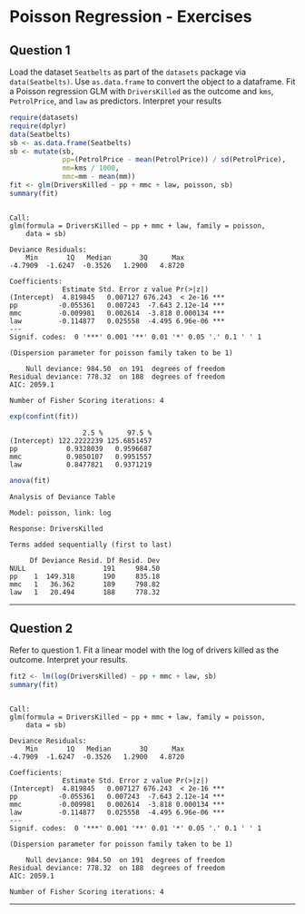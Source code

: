 # Poisson Regression - Exercises



## Question 1

Load the dataset `Seatbelts` as part of the `datasets` package via `data(Seatbelts)`. Use `as.data.frame` to convert the object to a dataframe. Fit a Poisson regression GLM with `DriversKilled` as the outcome and `kms`, `PetrolPrice`, and `law` as predictors. Interpret your results


```r
require(datasets)
require(dplyr)
data(Seatbelts)
sb <- as.data.frame(Seatbelts)
sb <- mutate(sb,
             pp=(PetrolPrice - mean(PetrolPrice)) / sd(PetrolPrice),
             mm=kms / 1000,
             mmc=mm - mean(mm))
fit <- glm(DriversKilled ~ pp + mmc + law, poisson, sb)
summary(fit)
```

```

Call:
glm(formula = DriversKilled ~ pp + mmc + law, family = poisson, 
    data = sb)

Deviance Residuals: 
    Min       1Q   Median       3Q      Max  
-4.7909  -1.6247  -0.3526   1.2900   4.8720  

Coefficients:
             Estimate Std. Error z value Pr(>|z|)    
(Intercept)  4.819845   0.007127 676.243  < 2e-16 ***
pp          -0.055361   0.007243  -7.643 2.12e-14 ***
mmc         -0.009981   0.002614  -3.818 0.000134 ***
law         -0.114877   0.025558  -4.495 6.96e-06 ***
---
Signif. codes:  0 '***' 0.001 '**' 0.01 '*' 0.05 '.' 0.1 ' ' 1

(Dispersion parameter for poisson family taken to be 1)

    Null deviance: 984.50  on 191  degrees of freedom
Residual deviance: 778.32  on 188  degrees of freedom
AIC: 2059.1

Number of Fisher Scoring iterations: 4
```

```r
exp(confint(fit))
```

```
                  2.5 %      97.5 %
(Intercept) 122.2222239 125.6851457
pp            0.9328039   0.9596687
mmc           0.9850107   0.9951557
law           0.8477821   0.9371219
```

```r
anova(fit)
```

```
Analysis of Deviance Table

Model: poisson, link: log

Response: DriversKilled

Terms added sequentially (first to last)

     Df Deviance Resid. Df Resid. Dev
NULL                   191     984.50
pp    1  149.318       190     835.18
mmc   1   36.362       189     798.82
law   1   20.494       188     778.32
```

---

## Question 2

Refer to question 1. Fit a linear model with the log of drivers killed as the outcome. Interpret your results.


```r
fit2 <- lm(log(DriversKilled) ~ pp + mmc + law, sb)
summary(fit)
```

```

Call:
glm(formula = DriversKilled ~ pp + mmc + law, family = poisson, 
    data = sb)

Deviance Residuals: 
    Min       1Q   Median       3Q      Max  
-4.7909  -1.6247  -0.3526   1.2900   4.8720  

Coefficients:
             Estimate Std. Error z value Pr(>|z|)    
(Intercept)  4.819845   0.007127 676.243  < 2e-16 ***
pp          -0.055361   0.007243  -7.643 2.12e-14 ***
mmc         -0.009981   0.002614  -3.818 0.000134 ***
law         -0.114877   0.025558  -4.495 6.96e-06 ***
---
Signif. codes:  0 '***' 0.001 '**' 0.01 '*' 0.05 '.' 0.1 ' ' 1

(Dispersion parameter for poisson family taken to be 1)

    Null deviance: 984.50  on 191  degrees of freedom
Residual deviance: 778.32  on 188  degrees of freedom
AIC: 2059.1

Number of Fisher Scoring iterations: 4
```

---
